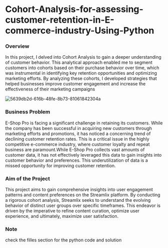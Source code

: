 # Cohort-Analysis-for-assessing-customer-retention-in-E-commerce-industry-Using-Python
### Overview
In this project, I delved into Cohort Analysis to gain a deeper understanding of customer behavior. This analytical approach enabled me to segment customers into cohorts based on their purchase behavior over time, which was instrumental in identifying key retention opportunities and optimizing marketing efforts. By analyzing these cohorts, I developed strategies that helped businesses improve customer engagement and increase the effectiveness of their marketing campaigns

![5639db2d-616b-48fe-8b73-81061842304a](https://github.com/user-attachments/assets/a07fdccf-c799-4896-b30c-1e98797f4a46)

### Business Problem
E-Shop Pro is facing a significant challenge in retaining its customers. While the company has been successful in acquiring new customers through marketing efforts and promotions, it has noticed a concerning trend of declining customer retention rates. This is a critical issue in the highly competitive e-commerce industry, where customer loyalty and repeat business are paramount.While E-Shop Pro collects vast amounts of customer data, it has not effectively leveraged this data to gain insights into customer behavior and preferences. This underutilization of data is a missed opportunity for improving customer retention.
### Aim of the Project
This project aims to gain comprehensive insights into user engagement patterns and content preferences on the Streamlix platform. 
By conducting a rigorous cohort analysis, Streamlix seeks to understand the evolving behavior of distinct user groups over specific timeframes. This endeavor is driven by the imperative to refine content curation, optimize user experience, and ultimately, maximize user satisfaction.

### Note
check the filles section for the python code and solution
